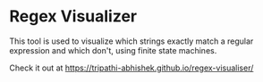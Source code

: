 # Regex Visualizer
This tool is used to visualize which strings exactly match a regular expression and which don't, using finite state machines.

Check it out at https://tripathi-abhishek.github.io/regex-visualiser/
